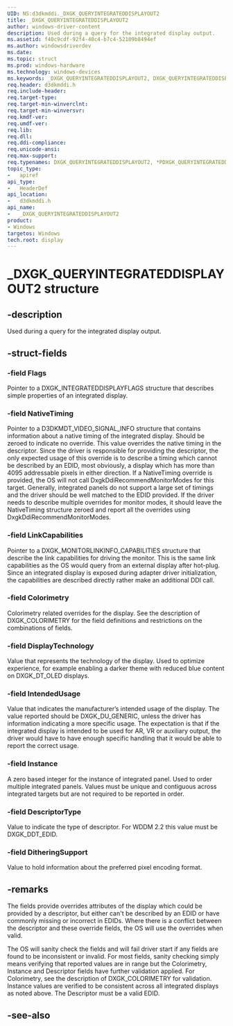 ```yaml
---
UID: NS:d3dkmddi._DXGK_QUERYINTEGRATEDDISPLAYOUT2
title: _DXGK_QUERYINTEGRATEDDISPLAYOUT2
author: windows-driver-content
description: Used during a query for the integrated display output.
ms.assetid: f40c9cdf-92f4-40c4-b7c4-52109b8494ef
ms.author: windowsdriverdev
ms.date:
ms.topic: struct
ms.prod: windows-hardware
ms.technology: windows-devices
ms.keywords: _DXGK_QUERYINTEGRATEDDISPLAYOUT2, DXGK_QUERYINTEGRATEDDISPLAYOUT2, *PDXGK_QUERYINTEGRATEDDISPLAYOUT2,
req.header: d3dkmddi.h
req.include-header:
req.target-type:
req.target-min-winverclnt:
req.target-min-winversvr:
req.kmdf-ver:
req.umdf-ver:
req.lib:
req.dll:
req.ddi-compliance:
req.unicode-ansi:
req.max-support:
req.typenames: DXGK_QUERYINTEGRATEDDISPLAYOUT2, *PDXGK_QUERYINTEGRATEDDISPLAYOUT2
topic_type:
-	apiref
api_type:
-	HeaderDef
api_location:
-	d3dkmddi.h
api_name:
-	_DXGK_QUERYINTEGRATEDDISPLAYOUT2
product: 
- Windows
targetos: Windows
tech.root: display
---
```


# _DXGK_QUERYINTEGRATEDDISPLAYOUT2 structure

## -description

Used during a query for the integrated display output.

## -struct-fields

### -field Flags

Pointer to a DXGK_INTEGRATEDDISPLAYFLAGS structure that describes simple properties of an integrated display.

### -field NativeTiming

Pointer to a D3DKMDT_VIDEO_SIGNAL_INFO structure that contains information about a native timing of the integrated display. Should be zeroed to indicate no override. This value overrides the native timing in the descriptor. Since the driver is responsible for providing the descriptor, the only expected usage of this override is to describe a timing which cannot be described by an EDID, most obviously, a display which has more than 4095 addressable pixels in either direction.
If a NativeTiming override is provided, the OS will not call DxgkDdiRecommendMonitorModes for this target.  Generally, integrated panels do not support a large set of timings and the driver should be well matched to the EDID provided. If the driver needs to describe multiple overrides for monitor modes, it should leave the NativeTiming structure zeroed and report all the overrides using DxgkDdiRecommendMonitorModes.

### -field LinkCapabilities

Pointer to a DXGK_MONITORLINKINFO_CAPABILITIES structure that describe the link capabilities for driving the monitor. This is the same link capabilities as the OS would query from an external display after hot-plug. Since an integrated display is exposed during adapter driver initialization, the capabilities are described directly rather make an additional DDI call.

### -field Colorimetry

Colorimetry related overrides for the display. See the description of DXGK_COLORIMETRY for the field definitions and restrictions on the combinations of fields.

### -field DisplayTechnology

Value that represents the technology of the display. Used to optimize experience, for example enabling a darker theme with reduced blue content on DXGK_DT_OLED displays.

### -field IntendedUsage

Value that indicates the manufacturer’s intended usage of the display. The value reported should be DXGK_DU_GENERIC, unless the driver has information indicating a more specific usage. The expectation is that if the integrated display is intended to be used for AR, VR or auxiliary output, the driver would have to have enough specific handling that it would be able to report the correct usage.

### -field Instance

A zero based integer for the instance of integrated panel. Used to order multiple integrated panels. Values must be unique and contiguous across integrated targets but are not required to be reported in order.

### -field DescriptorType

Value to indicate the type of descriptor. For WDDM 2.2 this value must be DXGK_DDT_EDID.

### -field DitheringSupport

Value to hold information about the preferred pixel encoding format.

## -remarks

The fields provide overrides attributes of the display which could be provided by a descriptor, but either can't be described by an EDID or have commonly missing or incorrect in EDIDs. Where there is a conflict between the descriptor and these override fields, the OS will use the overrides when valid.

The OS will sanity check the fields and will fail driver start if any fields are found to be inconsistent or invalid. For most fields, sanity checking simply means verifying that reported values are in range but the Colorimetry, Instance and Descriptor fields have further validation applied. For Colorimetry, see the description of DXGK_COLORIMETRY for validation. Instance values are verified to be consistent across all integrated displays as noted above. The Descriptor must be a valid EDID.

## -see-also